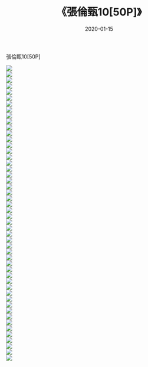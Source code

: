 ﻿---
layout: post
title:  《張倫甄10[50P]》
date:   2020-01-15
img: http://img.660000.xyz/Sharelink/唯美/2020/張倫甄10[50P]/000.jpg
categories: [美女, 清纯, 唯美]
---

張倫甄10[50P]

  ![](http://img.660000.xyz/Sharelink/唯美/2020/張倫甄10[50P]/001.jpg) <br> ![](http://img.660000.xyz/Sharelink/唯美/2020/張倫甄10[50P]/002.jpg) <br> ![](http://img.660000.xyz/Sharelink/唯美/2020/張倫甄10[50P]/003.jpg) <br> ![](http://img.660000.xyz/Sharelink/唯美/2020/張倫甄10[50P]/004.jpg) <br> ![](http://img.660000.xyz/Sharelink/唯美/2020/張倫甄10[50P]/005.jpg) <br> ![](http://img.660000.xyz/Sharelink/唯美/2020/張倫甄10[50P]/006.jpg) <br> ![](http://img.660000.xyz/Sharelink/唯美/2020/張倫甄10[50P]/007.jpg) <br> ![](http://img.660000.xyz/Sharelink/唯美/2020/張倫甄10[50P]/008.jpg) <br> ![](http://img.660000.xyz/Sharelink/唯美/2020/張倫甄10[50P]/009.jpg) <br> ![](http://img.660000.xyz/Sharelink/唯美/2020/張倫甄10[50P]/010.jpg) <br> ![](http://img.660000.xyz/Sharelink/唯美/2020/張倫甄10[50P]/011.jpg) <br> ![](http://img.660000.xyz/Sharelink/唯美/2020/張倫甄10[50P]/012.jpg) <br> ![](http://img.660000.xyz/Sharelink/唯美/2020/張倫甄10[50P]/013.jpg) <br> ![](http://img.660000.xyz/Sharelink/唯美/2020/張倫甄10[50P]/014.jpg) <br> ![](http://img.660000.xyz/Sharelink/唯美/2020/張倫甄10[50P]/015.jpg) <br> ![](http://img.660000.xyz/Sharelink/唯美/2020/張倫甄10[50P]/016.jpg) <br> ![](http://img.660000.xyz/Sharelink/唯美/2020/張倫甄10[50P]/017.jpg) <br> ![](http://img.660000.xyz/Sharelink/唯美/2020/張倫甄10[50P]/018.jpg) <br> ![](http://img.660000.xyz/Sharelink/唯美/2020/張倫甄10[50P]/019.jpg) <br> ![](http://img.660000.xyz/Sharelink/唯美/2020/張倫甄10[50P]/020.jpg) <br> ![](http://img.660000.xyz/Sharelink/唯美/2020/張倫甄10[50P]/021.jpg) <br> ![](http://img.660000.xyz/Sharelink/唯美/2020/張倫甄10[50P]/022.jpg) <br> ![](http://img.660000.xyz/Sharelink/唯美/2020/張倫甄10[50P]/023.jpg) <br> ![](http://img.660000.xyz/Sharelink/唯美/2020/張倫甄10[50P]/024.jpg) <br> ![](http://img.660000.xyz/Sharelink/唯美/2020/張倫甄10[50P]/025.jpg) <br> ![](http://img.660000.xyz/Sharelink/唯美/2020/張倫甄10[50P]/026.jpg) <br> ![](http://img.660000.xyz/Sharelink/唯美/2020/張倫甄10[50P]/027.jpg) <br> ![](http://img.660000.xyz/Sharelink/唯美/2020/張倫甄10[50P]/028.jpg) <br> ![](http://img.660000.xyz/Sharelink/唯美/2020/張倫甄10[50P]/029.jpg) <br> ![](http://img.660000.xyz/Sharelink/唯美/2020/張倫甄10[50P]/030.jpg) <br> ![](http://img.660000.xyz/Sharelink/唯美/2020/張倫甄10[50P]/031.jpg) <br> ![](http://img.660000.xyz/Sharelink/唯美/2020/張倫甄10[50P]/032.jpg) <br> ![](http://img.660000.xyz/Sharelink/唯美/2020/張倫甄10[50P]/033.jpg) <br> ![](http://img.660000.xyz/Sharelink/唯美/2020/張倫甄10[50P]/034.jpg) <br> ![](http://img.660000.xyz/Sharelink/唯美/2020/張倫甄10[50P]/035.jpg) <br> ![](http://img.660000.xyz/Sharelink/唯美/2020/張倫甄10[50P]/036.jpg) <br> ![](http://img.660000.xyz/Sharelink/唯美/2020/張倫甄10[50P]/037.jpg) <br> ![](http://img.660000.xyz/Sharelink/唯美/2020/張倫甄10[50P]/038.jpg) <br> ![](http://img.660000.xyz/Sharelink/唯美/2020/張倫甄10[50P]/039.jpg) <br> ![](http://img.660000.xyz/Sharelink/唯美/2020/張倫甄10[50P]/040.jpg) <br> ![](http://img.660000.xyz/Sharelink/唯美/2020/張倫甄10[50P]/041.jpg) <br> ![](http://img.660000.xyz/Sharelink/唯美/2020/張倫甄10[50P]/042.jpg) <br> ![](http://img.660000.xyz/Sharelink/唯美/2020/張倫甄10[50P]/043.jpg) <br> ![](http://img.660000.xyz/Sharelink/唯美/2020/張倫甄10[50P]/044.jpg) <br> ![](http://img.660000.xyz/Sharelink/唯美/2020/張倫甄10[50P]/045.jpg) <br> ![](http://img.660000.xyz/Sharelink/唯美/2020/張倫甄10[50P]/046.jpg) <br> ![](http://img.660000.xyz/Sharelink/唯美/2020/張倫甄10[50P]/047.jpg) <br> ![](http://img.660000.xyz/Sharelink/唯美/2020/張倫甄10[50P]/048.jpg) <br> ![](http://img.660000.xyz/Sharelink/唯美/2020/張倫甄10[50P]/049.jpg) <br> ![](http://img.660000.xyz/Sharelink/唯美/2020/張倫甄10[50P]/050.jpg) <br>